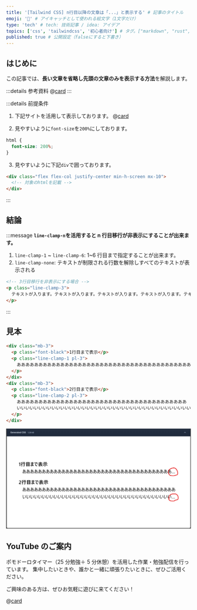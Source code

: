 ```yaml
---
title: '[Tailwind CSS] n行目以降の文章は「...」と表示する' # 記事のタイトル
emoji: '🍃' # アイキャッチとして使われる絵文字（1文字だけ）
type: 'tech' # tech: 技術記事 / idea: アイデア
topics: ['css', 'tailwindcss', '初心者向け'] # タグ。["markdown", "rust", "aws"]のように指定する
published: true # 公開設定（falseにすると下書き）
---
```


## はじめに

この記事では、**長い文章を省略し先頭の文章のみを表示する方法**を解説します。

:::details 参考資料
@[card](https://gihyo.jp/book/2024/978-4-297-13943-8)
:::

:::details 前提条件

1. 下記サイトを活用して表示しております。
   @[card](https://play.tailwindcss.com/)

2. 見やすいように`font-size`を`200%`にしております。

```css
html {
  font-size: 200%;
}
```

3. 見やすいように下記`div`で囲っております。

```html
<div class="flex flex-col justify-center min-h-screen mx-10">
  <!-- 対象のhtmlを記載 -->
</div>
```

:::

## 結論

:::message
**`line-clamp-n`を活用すると n 行目移行が非表示にすることが出来ます。**

1. `line-clamp-1` ~ `line-clamp-6`: 1~6 行目まで指定することが出来ます。
2. `line-clamp-none`: テキストが制限される行数を解除しすべてのテキストが表示される

```html
<!-- 3行目移行を非表示にする場合 -->
<p class="line-clamp-3">
  テキストが入ります。テキストが入ります。テキストが入ります。テキストが入ります。テキストが入ります。テキストが入ります。テキストが入ります。テキストが入ります。テキストが入ります。テキストが入ります。テキストが入ります。テキストが入ります。テキストが入ります。テキストが入ります。テキストが入ります。テキストが入ります。テキストが入ります。テキストが入ります。テキストが入ります。テキストが入ります。テキストが入ります。テキストが入ります。テキストが入ります。テキストが入ります。テキストが入ります。テキストが入ります。テキストが入ります。テキストが入ります。テキストが入ります。テキストが入ります。テキストが入ります。テキストが入ります。テキストが入ります。テキストが入ります。テキストが入ります。テキストが入ります。テキストが入ります。テキストが入ります。テキストが入ります。テキストが入ります。テキストが入ります。テキストが入ります。テキストが入ります。
</p>
```

:::

## 見本

```html
<div class="mb-3">
  <p class="font-black">1行目まで表示</p>
  <p class="line-clamp-1 pl-3">
    ああああああああああああああああああああああああああああああああああああああああ
  </p>
</div>
<div class="mb-3">
  <p class="font-black">2行目まで表示</p>
  <p class="line-clamp-2 pl-3">
    あああああああああああああああああああああああああああああああああああああああ
    いいいいいいいいいいいいいいいいいいいいいいいいいいいいいいいいいいいいいいいい
  </p>
</div>
```

![line-clamp](/images/articles/tailwind-css-cheat-sheet/line-clamp.png)

## YouTube のご案内

ポモドーロタイマー（25 分勉強＋ 5 分休憩）を活用した作業・勉強配信を行っています。
集中したいときや、誰かと一緒に頑張りたいときに、ぜひご活用ください。

ご興味のある方は、ぜひお気軽に遊びに来てください！

@[card](https://www.youtube.com/@aew2sbee)
